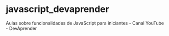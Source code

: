 # javascript_devaprender

Aulas sobre funcionalidades de JavaScript para iniciantes - Canal YouTube - DevAprender
